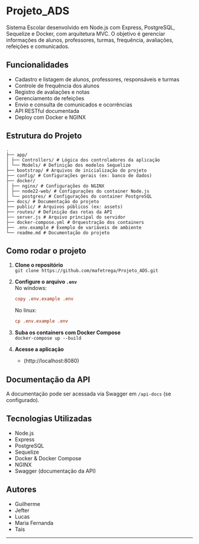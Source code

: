 # Projeto_ADS

Sistema Escolar desenvolvido em Node.js com Express, PostgreSQL, Sequelize e Docker, com arquitetura MVC. O objetivo é gerenciar informações de alunos, professores, turmas, frequência, avaliações, refeições e comunicados.

## Funcionalidades

- Cadastro e listagem de alunos, professores, responsáveis e turmas
- Controle de frequência dos alunos
- Registro de avaliações e notas
- Gerenciamento de refeições
- Envio e consulta de comunicados e ocorrências
- API RESTful documentada
- Deploy com Docker e NGINX

## Estrutura do Projeto
```
. 
├── app/ 
│ ├── Controllers/ # Lógica dos controladores da aplicação 
│ └── Models/ # Definição dos modelos Sequelize 
├── bootstrap/ # Arquivos de inicialização do projeto 
├── config/ # Configurações gerais (ex: banco de dados) 
├── docker/ 
│ ├── nginx/ # Configurações do NGINX 
│ ├── node22-web/ # Configurações do container Node.js 
│ └── postgres/ # Configurações do container PostgreSQL 
├── docs/ # Documentação do projeto 
├── public/ # Arquivos públicos (ex: assets) 
├── routes/ # Definição das rotas da API 
├── server.js # Arquivo principal do servidor 
├── docker-compose.yml # Orquestração dos containers 
├── .env.example # Exemplo de variáveis de ambiente 
└── readme.md # Documentação do projeto
```
## Como rodar o projeto

1. **Clone o repositório**  
   `git clone https://github.com/mafetrega/Projeto_ADS.git`

2. **Configure o arquivo `.env`**  
   No windows:

   ```ini
   copy .env.example .env
   ```

   No linux:

   ```ini
   cp .env.example .env
   ```

3. **Suba os containers com Docker Compose**  
   `docker-compose up --build`

4. **Acesse a aplicação**  
   - (http://localhost:8080)

## Documentação da API

A documentação pode ser acessada via Swagger em `/api-docs` (se configurado).

## Tecnologias Utilizadas

- Node.js
- Express
- PostgreSQL
- Sequelize
- Docker & Docker Compose
- NGINX
- Swagger (documentação da API)

## Autores

- Guilherme
- Jefter
- Lucas
- Maria Fernanda
- Tais

---